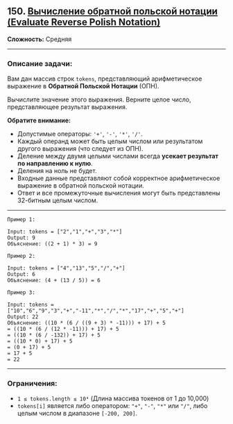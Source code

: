 ## 150. [Вычисление обратной польской нотации (Evaluate Reverse Polish Notation)](https://leetcode.com/problems/evaluate-reverse-polish-notation/description/)

**Сложность:** Средняя

---

### Описание задачи:

Вам дан массив строк `tokens`, представляющий арифметическое выражение в **Обратной Польской Нотации** (ОПН).

Вычислите значение этого выражения. Верните целое число, представляющее результат выражения.

**Обратите внимание:**

*   Допустимые операторы: `'+'`, `'-'`, `'*'`, `'/'`.
*   Каждый операнд может быть целым числом или результатом другого выражения (что следует из ОПН).
*   Деление между двумя целыми числами всегда **усекает результат по направлению к нулю**.
*   Деления на ноль не будет.
*   Входные данные представляют собой корректное арифметическое выражение в обратной польской нотации.
*   Ответ и все промежуточные вычисления могут быть представлены 32-битным целым числом.

---

```
Пример 1:

Input: tokens = ["2","1","+","3","*"]
Output: 9
Объяснение: ((2 + 1) * 3) = 9

Пример 2:

Input: tokens = ["4","13","5","/","+"]
Output: 6
Объяснение: (4 + (13 / 5)) = 6

Пример 3:

Input: tokens = ["10","6","9","3","+","-11","*","/","*","17","+","5","+"]
Output: 22
Объяснение: ((10 * (6 / ((9 + 3) * -11))) + 17) + 5
= ((10 * (6 / (12 * -11))) + 17) + 5
= ((10 * (6 / -132)) + 17) + 5
= ((10 * 0) + 17) + 5
= (0 + 17) + 5
= 17 + 5
= 22
```

---

### Ограничения:

*   `1 ≤ tokens.length ≤ 10⁴` (Длина массива токенов от 1 до 10,000)
*   `tokens[i]` является либо оператором: `"+"`, `"-"`, `"*"` или `"/"`, либо целым числом в диапазоне `[-200, 200]`.